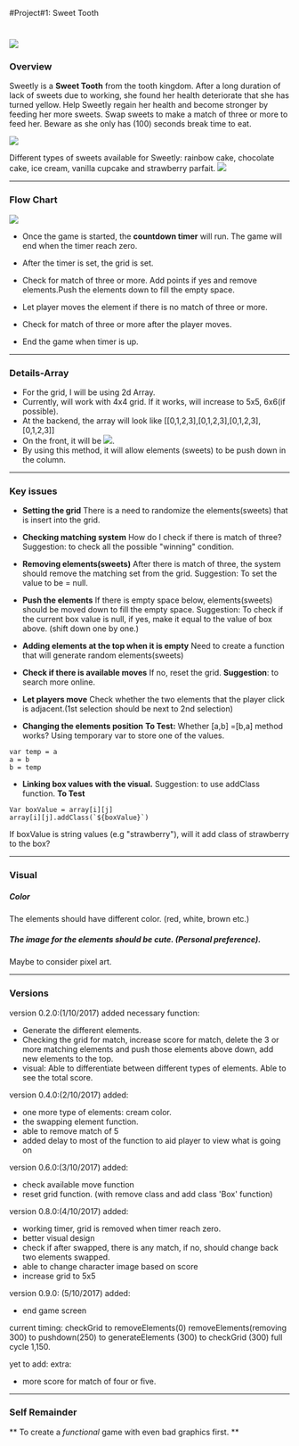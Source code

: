#Project#1:  Sweet Tooth
<!---
Read Me Contents
-->

# ![](/assets/css/img/whiteteeth.png)



### Overview

Sweetly is a **Sweet Tooth** from the tooth kingdom. After a long duration of lack of sweets due to working, she found her health deteriorate that she has turned yellow. Help Sweetly regain her health and become stronger by feeding her more sweets. Swap sweets to make a match of three or more to feed her. Beware as she only has (100) seconds break time to eat.

![](/assets/css/img/sweettoothcharacter.png)

Different types of sweets available for Sweetly: rainbow cake, chocolate cake, ice cream, vanilla cupcake and strawberry parfait.
![](/assets/css/img/sweetstype.png)

---

### Flow Chart

![](/flowchart.jpg)

* Once the game is started, the **countdown timer** will run. The game will end when the timer reach zero.
* After the timer is set, the grid is set.  

* Check for match of three or more. Add points if yes and remove elements.Push the elements down to fill the empty space.
* Let player moves the element if there is no match of three or more.
* Check for match of three or more after the player moves.
* End the game when timer is up.
---

### Details-Array

* For the grid, I will be using 2d Array.
* Currently, will work with 4x4 grid. If it works, will increase to 5x5, 6x6(if possible).
* At the backend, the array will look like [[0,1,2,3],[0,1,2,3],[0,1,2,3],[0,1,2,3]]
* On the front, it will be
![](/arr-front.png).
* By using this method, it will allow elements (sweets) to be push down in the column.

---

### Key issues

* **Setting the grid** There is a need to randomize the elements(sweets) that is insert into the grid.

* **Checking matching system** How do I check if there is match of three?
Suggestion: to check all the possible "winning" condition.
* **Removing elements(sweets)** After there is match of three, the system should remove the matching set from the grid.
Suggestion: To set the value to be = null.
* **Push the elements**
If there is empty space below, elements(sweets) should be moved down to fill the empty space.
Suggestion: To check if the current box value is null, if yes, make it equal to the value of box above. (shift down one by one.)
* **Adding elements at the top when it is empty**
Need to create a function that will generate random elements(sweets)
* **Check if there is available moves** If no, reset the grid.
**Suggestion**: to search more online.
* **Let players move** Check whether the two elements that the player click is adjacent.(1st selection should be next to 2nd selection)
* **Changing the elements position**
**To Test:**
Whether [a,b] =[b,a] method works?
Using temporary var to store one of the values.
```
var temp = a
a = b
b = temp
```

* **Linking box values with the visual.**
Suggestion: to use addClass function.
**To Test**
```
Var boxValue = array[i][j]
array[i][j].addClass(`${boxValue}`)
```
If boxValue is string values (e.g "strawberry"), will it add class of strawberry to the box?

---

### Visual

##### Color
The elements should have different color. (red, white, brown etc.)

##### The image for the elements should be cute. (Personal preference).
Maybe to consider pixel art.

---
### Versions

version 0.2.0:(1/10/2017) added necessary function:
* Generate the different elements.
* Checking the grid for match, increase score for match, delete the 3 or more matching elements and push those elements above down, add new elements to the top.
* visual: Able to differentiate between different types of elements. Able to see the total score.

version 0.4.0:(2/10/2017) added:
* one more type of elements: cream color.
* the swapping element function.
* able to remove match of 5
* added delay to most of the function to aid player to view what is going on

version 0.6.0:(3/10/2017) added:
* check available move function
* reset grid function. (with remove class and add class 'Box' function)

version 0.8.0:(4/10/2017) added:
* working timer, grid is removed when timer reach zero.
* better visual design
* check if after swapped, there is any match, if no, should change back two elements swapped.
* able to change character image based on score
* increase grid to 5x5

version 0.9.0: (5/10/2017) added:
* end game screen

current timing: checkGrid to removeElements(0)
removeElements(removing 300) to pushdown(250) to generateElements (300) to checkGrid (300)
full cycle 1,150.

yet to add: extra:
* more score for match of four or five.

---

### Self Remainder

** To create a _functional_ game with even bad graphics first. **
